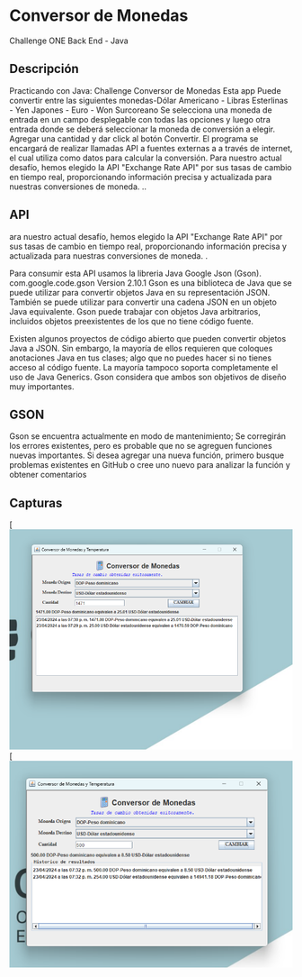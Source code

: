 # Conversor de Monedas

Challenge ONE Back End - Java

## Descripción
Practicando con Java: Challenge Conversor de Monedas Esta app Puede convertir entre las siguientes monedas-Dólar Americano - Libras Esterlinas - Yen Japones - Euro - Won Surcoreano Se selecciona una moneda de entrada en un campo desplegable con todas las opciones y luego otra entrada donde se deberá seleccionar la moneda de conversión a elegir. Agregar una cantidad y dar click al botón Convertir. El programa se encargará de realizar llamadas API a fuentes externas a a través de internet, el cual utiliza como datos para calcular la conversión. Para nuestro actual desafío, hemos elegido la API "Exchange Rate API" por sus tasas de cambio en tiempo real, proporcionando información precisa y actualizada para nuestras conversiones de moneda. ..


## API
ara nuestro actual desafío, hemos elegido la API "Exchange Rate API" por sus tasas de cambio en tiempo real, proporcionando información precisa y actualizada para nuestras conversiones de moneda. .

Para consumir esta API usamos la libreria Java Google Json (Gson). com.google.code.gson Version 2.10.1 Gson es una biblioteca de Java que se puede utilizar para convertir objetos Java en su representación JSON. También se puede utilizar para convertir una cadena JSON en un objeto Java equivalente. Gson puede trabajar con objetos Java arbitrarios, incluidos objetos preexistentes de los que no tiene código fuente.

Existen algunos proyectos de código abierto que pueden convertir objetos Java a JSON. Sin embargo, la mayoría de ellos requieren que coloques anotaciones Java en tus clases; algo que no puedes hacer si no tienes acceso al código fuente. La mayoría tampoco soporta completamente el uso de Java Generics. Gson considera que ambos son objetivos de diseño muy importantes.

## GSON
Gson se encuentra actualmente en modo de mantenimiento; Se corregirán los errores existentes, pero es probable que no se agreguen funciones nuevas importantes. Si desea agregar una nueva función, primero busque problemas existentes en GitHub o cree uno nuevo para analizar la función y obtener comentarios



## Capturas
[![N|Solid](https://github.com/hmsjuan/Conversor-de-Monedas--1.1/blob/master/Pantallas/Cap1.png?raw=true)
[![N|Solid](https://github.com/hmsjuan/Conversor-de-Monedas--1.1/blob/master/Pantallas/Cap2.png?raw=true)
